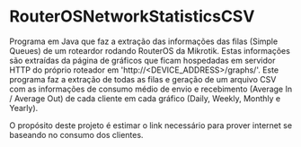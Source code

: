 # RouterOSNetworkStatisticsCSV

Programa em Java que faz a extração das informações das filas (Simple Queues) de um roteardor rodando RouterOS da Mikrotik.
Estas informações são extraídas da página de gráficos que ficam hospedadas em servidor HTTP do próprio roteador em 'http://<DEVICE_ADDRESS>/graphs/'.
Este programa faz a extração de todas as filas e geração de um arquivo CSV com as informações de consumo médio de envio e recebimento (Average In / Average Out) de cada cliente em cada gráfico (Daily, Weekly, Monthly e Yearly).

O propósito deste projeto é estimar o link necessário para prover internet se baseando no consumo dos clientes.
